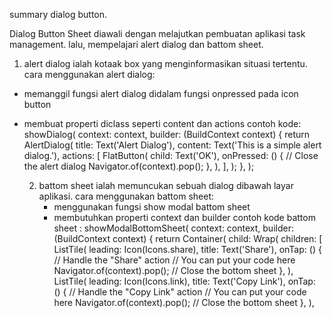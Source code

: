 summary dialog button.

Dialog Button Sheet
diawali dengan melajutkan pembuatan aplikasi task management.
lalu, mempelajari alert dialog dan battom sheet.
1. alert dialog
ialah kotaak box yang menginformasikan situasi tertentu.
cara menggunakan alert dialog:
- memanggil fungsi alert dialog didalam fungsi onpressed pada icon button
- membuat properti diclass seperti content dan actions
   contoh kode:
  showDialog(
      context: context,
      builder: (BuildContext context) {
        return AlertDialog(
          title: Text('Alert Dialog'),
          content: Text('This is a simple alert dialog.'),
          actions: [
            FlatButton(
              child: Text('OK'),
              onPressed: () {
                // Close the alert dialog
                Navigator.of(context).pop();
              },
            ),
          ],
        );
      },
    );

  2. battom sheet
     ialah memuncukan sebuah dialog dibawah layar aplikasi.
     cara menggunakan battom sheet:
     - menggunakan fungsi show modal battom sheet
     - membutuhkan properti context dan builder
       contoh kode battom sheet :
       showModalBottomSheet(
      context: context,
      builder: (BuildContext context) {
        return Container(
          child: Wrap(
            children: <Widget>[
              ListTile(
                leading: Icon(Icons.share),
                title: Text('Share'),
                onTap: () {
                  // Handle the "Share" action
                  // You can put your code here
                  Navigator.of(context).pop(); // Close the bottom sheet
                },
              ),
              ListTile(
                leading: Icon(Icons.link),
                title: Text('Copy Link'),
                onTap: () {
                  // Handle the "Copy Link" action
                  // You can put your code here
                  Navigator.of(context).pop(); // Close the bottom sheet
                },
              ),

